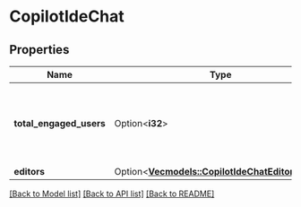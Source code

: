 # CopilotIdeChat

## Properties

Name | Type | Description | Notes
------------ | ------------- | ------------- | -------------
**total_engaged_users** | Option<**i32**> | Total number of users who prompted Copilot Chat in the IDE. | [optional]
**editors** | Option<[**Vec<models::CopilotIdeChatEditorsInner>**](copilot_ide_chat_editors_inner.md)> |  | [optional]

[[Back to Model list]](../README.md#documentation-for-models) [[Back to API list]](../README.md#documentation-for-api-endpoints) [[Back to README]](../README.md)


